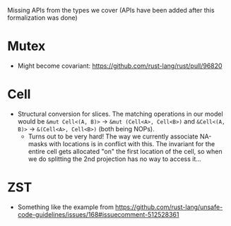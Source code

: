Missing APIs from the types we cover (APIs have been added after this formalization was done)

# Mutex

* Might become covariant: https://github.com/rust-lang/rust/pull/96820

# Cell

* Structural conversion for slices.  The matching operations in our model would be
  `&mut Cell<(A, B)>` -> `&mut (Cell<A>, Cell<B>)` and
  `&Cell<(A, B)>` -> `&(Cell<A>, Cell<B>)` (both being NOPs).
  * Turns out to be very hard!  The way we currently associate NA-masks with locations is in conflict with this.
    The invariant for the entire cell gets allocated "on" the first location of the cell, so when we do splitting the 2nd projection has no way to access it...

# ZST

* Something like the example from <https://github.com/rust-lang/unsafe-code-guidelines/issues/168#issuecomment-512528361>
